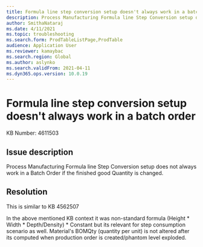 ```yaml
---
title: Formula line step conversion setup doesn't always work in a batch order
description: Process Manufacturing Formula line Step Conversion setup does not always work in a Batch Order if the finished good Quantity is changed.
author: SmithaNataraj
ms.date: 4/11/2021
ms.topic: troubleshooting
ms.search.form: ProdTableListPage,ProdTable
audience: Application User
ms.reviewer: kamaybac
ms.search.region: Global
ms.author: aslynko
ms.search.validFrom: 2021-04-11
ms.dyn365.ops.version: 10.0.19
---
```

<!-- KFM: This topic is incomplete. Requires a rewrite. -->
# Formula line step conversion setup doesn't always work in a batch order

KB Number: 4611503

## Issue description

Process Manufacturing Formula line Step Conversion setup does not always work in a Batch Order if the finished good Quantity is changed.

## Resolution

This is similar to KB 4562507

In the above mentioned KB context it was non-standard formula  (Height \* Width \* Depth/Density) \* Constant​ but its relevant for step consumption scenario as well.
Material's BOMQty (quantity per unit) is not altered after its computed when production order is created/phantom level exploded.
